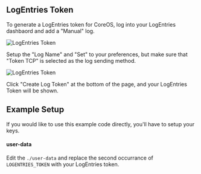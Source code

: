 ## LogEntries Token

To generate a LogEntries token for CoreOS, log into your LogEntries dashbaord and add a "Manual" log.

![LogEntries Token](https://photos-1.dropbox.com/t/2/AAB_TqTvR68K7HHEc8RXKYJMakBaYC0bQUZ565Ap_QkZyg/12/593441/png/1024x768/3/1432098000/0/2/Screenshot%202015-05-19%2021.23.47.png/CKGcJCABIAIgAyAEIAUgBigBKAI/cVo-4jW23DAeV3wbNNm8y4T0qp8hQdrgf5NTdWdj5C4)

Setup the "Log Name" and "Set" to your preferences, but make sure that "Token TCP" is selected as the log sending method.

![LogEntries Token](https://photos-6.dropbox.com/t/2/AADlwisD-5pzZoKleCAPcEZ7cWXC22JRXXn5orThcOHrxQ/12/593441/png/1024x768/3/1432098000/0/2/Screenshot%202015-05-19%2020.22.18.png/CKGcJCABIAIgAyAEIAUgBigBKAI/k47zBn0sGCgziZe45Hm_yQO1i2NnFTxsYGwDSRutCJM)

Click "Create Log Token" at the bottom of the page, and your LogEntries Token will be shown.

## Example Setup

If you would like to use this example code directly, you'll have to setup your keys.

#### user-data

Edit the `./user-data` and replace the second occurrance of `LOGENTRIES_TOKEN` with your LogEntries token.
